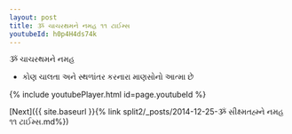 ```yaml
---
layout: post
title: ૐ ચાચરથમને નમહ ૧૧ ટાઈમ્સ
youtubeId: h0p4H4ds74k
---
```

 
 
 ૐ ચાચરથમને નમહ  
 
 -  કોણ ચાલતા અને સ્થળાંતર કરનારા માણસોનો આત્મા છે 
 
  
 
  
 
 
 
 
 
 


{% include youtubePlayer.html id=page.youtubeId %}
 
[Next]({{ site.baseurl }}{% link  split2/_posts/2014-12-25-ૐ સીક્ષ્મતહ્મ્ને નમહ ૧૧ ટાઈમ્સ.md%})
 
